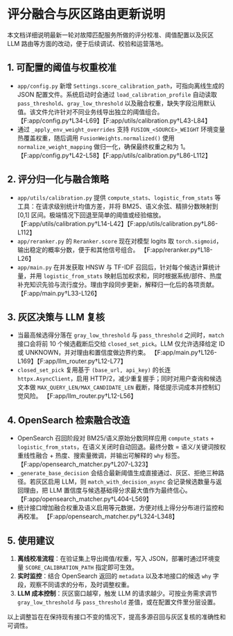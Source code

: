 # 评分融合与灰区路由更新说明

本文档详细说明最新一轮对故障匹配服务所做的评分校准、阈值配置以及灰区 LLM 路由等方面的改动，便于后续调试、校验和运营落地。

## 1. 可配置的阈值与权重校准

- `app/config.py` 新增 `Settings.score_calibration_path`，可指向离线生成的 JSON 配置文件。系统启动时会通过 `load_calibration_profile` 自动读取 `pass_threshold`、`gray_low_threshold` 以及融合权重，缺失字段沿用默认值。该文件允许针对不同业务线导出独立的阈值组合。 【F:app/config.py†L34-L69】【F:app/utils/calibration.py†L43-L84】
- 通过 `_apply_env_weight_overrides` 支持 `FUSION_<SOURCE>_WEIGHT` 环境变量热覆盖权重，随后调用 `FusionWeights.normalized()` 使用 `normalize_weight_mapping` 做归一化，确保最终权重之和为 1。 【F:app/config.py†L42-L58】【F:app/utils/calibration.py†L86-L112】

## 2. 评分归一化与融合策略

- `app/utils/calibration.py` 提供 `compute_stats`、`logistic_from_stats` 等工具：在请求级别统计均值方差，并将 BM25、语义余弦、精排分数映射到 [0,1] 区间。极端情况下回退至简单的阈值或经验缩放。 【F:app/utils/calibration.py†L14-L42】【F:app/utils/calibration.py†L86-L112】
- `app/reranker.py` 的 `Reranker.score` 现在对模型 logits 取 `torch.sigmoid`，输出稳定的概率分数，便于和其他信号组合。 【F:app/reranker.py†L18-L26】
- `app/main.py` 在并发获取 HNSW 与 TF-IDF 召回后，针对每个候选计算统计量，并用 `logistic_from_stats` 映射后加权求和，同时根据系统/部件、热度补充知识先验与流行度分。理由字段同步更新，解释归一化后的各项贡献。 【F:app/main.py†L33-L126】

## 3. 灰区决策与 LLM 复核

- 当最高候选得分落在 `gray_low_threshold` 与 `pass_threshold` 之间时，`match` 接口会将前 10 个候选截断后交给 `closed_set_pick`。LLM 仅允许选择给定 ID 或 UNKNOWN，并对理由和置信度做边界约束。 【F:app/main.py†L126-L169】【F:app/llm_router.py†L12-L77】
- `closed_set_pick` 复用基于 `(base_url, api_key)` 的长连 `httpx.AsyncClient`，启用 HTTP/2，减少重复握手；同时对用户查询和候选文本做 `MAX_QUERY_LEN/MAX_CANDIDATE_LEN` 截断，降低提示词成本并控制幻觉风险。 【F:app/llm_router.py†L12-L56】

## 4. OpenSearch 检索融合改造

- OpenSearch 召回阶段对 BM25/语义原始分数同样应用 `compute_stats` + `logistic_from_stats`，在语义关闭时自动回退。最终分数 = 语义/关键词按权重线性融合 + 热度、搜索量微调，并输出可解释的 `why` 标签。 【F:app/opensearch_matcher.py†L207-L323】
- `_generate_base_decision` 会结合最新阈值生成直接通过、灰区、拒绝三种路径。若灰区启用 LLM，则 `match_with_decision_async` 会记录候选数量与返回理由，把 LLM 置信度与候选基础得分求最大值作为最终信心。 【F:app/opensearch_matcher.py†L404-L569】
- 统计接口增加融合权重及语义启用等元数据，方便对线上得分分布进行监控和再校准。 【F:app/opensearch_matcher.py†L324-L348】

## 5. 使用建议

1. **离线校准流程**：在验证集上导出阈值/权重，写入 JSON，部署时通过环境变量 `SCORE_CALIBRATION_PATH` 指定即可生效。
2. **实时监控**：结合 OpenSearch 返回的 `metadata` 以及本地接口的候选 `why` 字段，观察不同请求的分布，及时调整权重。
3. **LLM 成本控制**：灰区窗口越窄，触发 LLM 的请求越少。可按业务需求调节 `gray_low_threshold` 与 `pass_threshold` 差值，或在配置文件里分层设置。

以上调整旨在在保持现有接口不变的情况下，提高多源召回与灰区复核的准确性和可调性。

